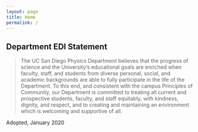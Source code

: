 ```yaml
---
layout: page
title: Home
permalink: /
---
```


## Department EDI Statement

 > The UC San Diego Physics Department believes that the progress of science and the University’s educational goals are enriched when faculty, staff, and students from diverse personal, social, and academic backgrounds are able to fully participate in the life of the Department. To this end, and consistent with the campus Principles of Community, our Department is committed to treating all current and prospective students, faculty, and staff equitably, with kindness, dignity, and respect, and to creating and maintaining an environment which is welcoming and supportive of all.

Adopted, January 2020